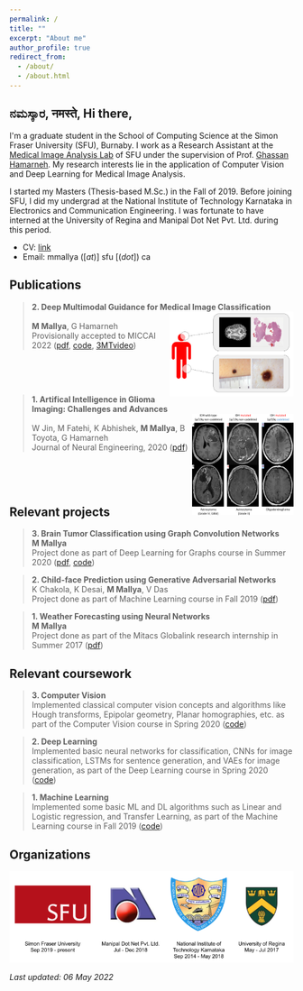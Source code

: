 ```yaml
---
permalink: /
title: ""
excerpt: "About me"
author_profile: true
redirect_from: 
  - /about/
  - /about.html
---
```



ನಮಸ್ಕಾರ, नमस्ते, Hi there,
---

I'm a graduate student in the School of Computing Science at the Simon Fraser University (SFU), Burnaby. I work as a Research Assistant at the [Medical Image Analysis Lab](https://www.medicalimageanalysis.com/) of SFU under the supervision of Prof. [Ghassan Hamarneh](https://scholar.google.com/citations?user=61DdlkAAAAAJ). My research interests lie in the application of Computer Vision and Deep Learning for Medical Image Analysis.

I started my Masters (Thesis-based M.Sc.) in the Fall of 2019. Before joining SFU, I did my undergrad at the National Institute of Technology Karnataka in Electronics and Communication Engineering. I was fortunate to have interned at the University of Regina and Manipal Dot Net Pvt. Ltd. during this period. 

- CV: [link](https://drive.google.com/file/d/166iHlMqO28MaFuxZTuiLbNNly7qdmj4p/view?usp=sharing)
- Email: mmallya ([_at_)] sfu [(_dot_]) ca

Publications
---

> **2. Deep Multimodal Guidance for Medical Image Classification**  
> <img src="/images/website_MMG.png" width="220" height="150" align="right">   
> **M Mallya**, G Hamarneh  
> Provisionally accepted to MICCAI 2022 ([pdf](https://arxiv.org/pdf/2203.05683.pdf), [code](), [3MTvideo](https://youtu.be/hy-haCkZsNo))  
<!-- > ![](/images/website_MMG.png =250x250) -->

<br/><br/><br/>

> **1. Artifical Intelligence in Glioma Imaging: Challenges and Advances**  
> <img src="/images/website_aiglioma.jpg" width="180" height="180" align="right">   
> W Jin, M Fatehi, K Abhishek, **M Mallya**, B Toyota, G Hamarneh  
> Journal of Neural Engineering, 2020 ([pdf](https://iopscience.iop.org/article/10.1088/1741-2552/ab8131/pdf))  

<br/><br/><br/>

Relevant projects
---

> **3. Brain Tumor Classification using Graph Convolution Networks**  
> **M Mallya**  
> Project done as part of Deep Learning for Graphs course in Summer 2020 ([pdf](https://drive.google.com/file/d/1sJLczysTd3q0PM0y9ivzrzeppJ16H0Pu/view?usp=sharing), [code](https://github.com/mayurmallya/Brain-Tumor-Classification-Using-GCNs))  

> **2. Child-face Prediction using Generative Adversarial Networks**  
> K Chakola, K Desai, **M Mallya**, V Das  
> Project done as part of Machine Learning course in Fall 2019 ([pdf](https://drive.google.com/file/d/14K05syATqXhwqT9yEWfSeEOgb_Cyig7l/view?usp=sharing))  

> **1. Weather Forecasting using Neural Networks**  
> **M Mallya**  
> Project done as part of the Mitacs Globalink research internship in Summer 2017 ([pdf](https://drive.google.com/file/d/0B3f97bMqsNFhTElxUm9GV1RKb29iekNvUjFTRXd2NTFaTThF/view?usp=sharing&resourcekey=0-o7hGCoTPfB87xhQRS88HPA))  

Relevant coursework
---

> **3. Computer Vision**  
> Implemented classical computer vision concepts and algorithms like Hough transforms, Epipolar geometry, Planar homographies, etc. as part of the Computer Vision course in Spring 2020 ([code](https://github.com/mayurmallya/Computer-Vision))

> **2. Deep Learning**  
> Implemented basic neural networks for classification, CNNs for image classification, LSTMs for sentence generation, and VAEs for image generation, as part of the Deep Learning course in Spring 2020 ([code](https://github.com/mayurmallya/Deep-Learning-basics))


> **1. Machine Learning**  
> Implemented some basic ML and DL algorithms such as Linear and Logistic regression, and Transfer Learning, as part of the Machine Learning course in Fall 2019 ([code](https://github.com/mayurmallya/Machine-Learning))



Organizations
---

![](/images/website_orgs.png)

*Last updated: 06 May 2022*
